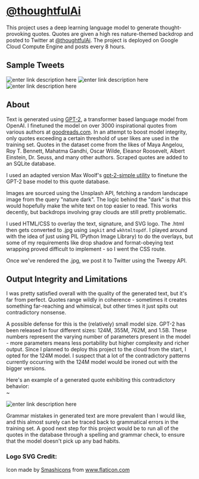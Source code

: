 # [@thoughtfulAi](https://twitter.com/thoughtfulAi)

This project uses a deep learning language model to generate thought-provoking quotes. Quotes are given a high res nature-themed backdrop and posted to Twitter at [@thoughtfulAi](https://twitter.com/thoughtfulAi). The project is deployed on Google Cloud Compute Engine and posts every 8 hours.

## Sample Tweets
![enter link description here](https://i.imgur.com/6omsEIM.png)
![enter link description here](https://i.imgur.com/tf8oCUi.png)![enter link description here](https://i.imgur.com/o6K7DO4.png)
## About
Text is generated using [GPT-2](https://github.com/openai/gpt-2), a transformer based language model from OpenAI. I finetuned the model on over 3000 inspirational quotes from various authors at [goodreads.com](goodreads.com). In an attempt to boost model integrity, only quotes exceeding a certain threshold of user likes are used in the training set. Quotes in the dataset come from the likes of Maya Angelou, Roy T. Bennett, Mahatma Gandhi, Oscar Wilde, Eleanor Roosevelt, Albert Einstein, Dr. Seuss, and many other authors. Scraped quotes are added to an SQLite database.

I used an adapted version Max Woolf's [gpt-2-simple utility](https://github.com/minimaxir/gpt-2-simple) to finetune the GPT-2 base model to this quote database.

Images are sourced using the Unsplash API, fetching a random landscape image from the query "nature dark". The logic behind the "dark" is that this would hopefully make the white text on top easier to read. This works decently, but backdrops involving gray clouds are still pretty problematic.

I used HTML/CSS to overlay the text, signature, and SVG logo. The .html then gets converted to .jpg using `imgkit` and `wkhtmltopdf`. I played around with the idea of just using PIL (Python Image Library) to do the overlays, but some of my requirements like drop shadow and format-obeying text wrapping proved difficult to implement - so I went the CSS route.

Once we've rendered the .jpg, we post it to Twitter using the Tweepy API.

## Output Integrity and Limitations
I was pretty satisfied overall with the quality of the generated text, but it's far from perfect. Quotes range wildly in coherence - sometimes it creates something far-reaching and whimsical, but other times it just spits out contradictory nonsense.

A possible defense for this is the (relatively) small model size. GPT-2 has been released in four different sizes: 124M, 355M, 762M, and 1.5B. These numbers represent the varying number of parameters present in the model - more parameters means less portability but higher complexity and richer output. Since I planned to deploy this project to the cloud from the start, I opted for the 124M model. I suspect that a lot of the contradictory patterns currently occurring with the 124M model would be ironed out with the bigger versions. 

Here's an example of a generated quote exhibiting this contradictory behavior:  
~  

![enter link description here](https://i.imgur.com/iYoqbrL.png)  

Grammar mistakes in generated text are more prevalent than I would like, and this almost surely can be traced back to grammatical errors in the training set. A good next step for this project would be to run all of the quotes in the database through a spelling and grammar check, to ensure that the model doesn't pick up any bad habits.

### Logo SVG Credit:

Icon made by <a href="https://www.flaticon.com/authors/smashicons" title="Smashicons">Smashicons</a> from <a href="https://www.flaticon.com/" title="Flaticon"> www.flaticon.com</a>
